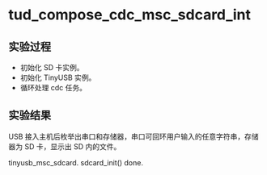 # tud_compose_cdc_msc_sdcard_int

## 实验过程

+ 初始化 SD 卡实例。
+ 初始化 TinyUSB 实例。
+ 循环处理 cdc 任务。

## 实验结果

USB 接入主机后枚举出串口和存储器，串口可回环用户输入的任意字符串，存储器为 SD 卡，显示出 SD 内的文件。

tinyusb_msc_sdcard.
sdcard_init() done.